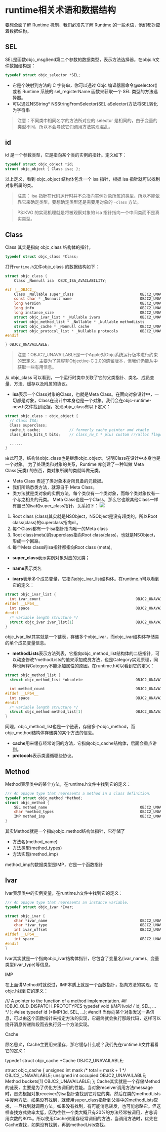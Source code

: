 # runtime相关术语和数据结构

要想全面了解 Runtime 机制，我们必须先了解 Runtime 的一些术语，他们都对应着数据结构。

## SEL

SEL是函数objc_msgSend第二个参数的数据类型，表示方法选择器，在objc.h文件数据结构是：
``` c
typedef struct objc_selector *SEL;
```
- 它是个映射到方法的 C 字符串，你可以通过 Objc 编译器器命令@selector() 或者 Runtime 系统的 sel_registerName 函数来获取一个 SEL 类型的方法选择器。
- 可以通过NSString* NSStringFromSelector(SEL aSelector)方法将SEL转化为字符串
>注意：不同类中相同名字的方法所对应的 selector 是相同的，由于变量的类型不同，所以不会导致它们调用方法实现混乱。

## id

id 是一个参数类型，它是指向某个类的实例的指针。定义如下：
``` c
typedef struct objc_object *id;
struct objc_object { Class isa; };
```
以上定义，看到 objc_object 结构体包含一个 isa 指针，根据 isa 指针就可以找到对象所属的类。

>注意：
isa 指针在代码运行时并不总指向实例对象所属的类型，所以不能依靠它来确定类型，要想确定类型还是需要用对象的 `-class` 方法。

>PS:KVO 的实现机理就是将被观察对象的 isa 指针指向一个中间类而不是真实类型。

## Class
Class 其实是指向 objc_class 结构体的指针。
```c
typedef struct objc_class *Class;
```
打开`runtime.h`文件objc_class 的数据结构如下：
```c
struct objc_class {
    Class _Nonnull isa  OBJC_ISA_AVAILABILITY;

#if !__OBJC2__
    Class _Nullable super_class                              OBJC2_UNAVAILABLE;
    const char * _Nonnull name                               OBJC2_UNAVAILABLE;
    long version                                             OBJC2_UNAVAILABLE;
    long info                                                OBJC2_UNAVAILABLE;
    long instance_size                                       OBJC2_UNAVAILABLE;
    struct objc_ivar_list * _Nullable ivars                  OBJC2_UNAVAILABLE;
    struct objc_method_list * _Nullable * _Nullable methodLists                    OBJC2_UNAVAILABLE;
    struct objc_cache * _Nonnull cache                       OBJC2_UNAVAILABLE;
    struct objc_protocol_list * _Nullable protocols          OBJC2_UNAVAILABLE;
#endif

} OBJC2_UNAVAILABLE;
```
>注意：OBJC2_UNAVAILABLE是一个Apple对Objc系统运行版本进行约束的宏定义，主要为了兼容非Objective-C 2.0的遗留版本，但我们仍能从中获取一些有用信息。

从 objc_class 可以看到，一个运行时类中关联了它的父类指针、类名、成员变量、方法、缓存以及附属的协议。

- **isa**表示一个Class对象的Class，也就是Meta Class。在面向对象设计中，一切都是对象，Class在设计中本身也是一个对象。我们会在objc-runtime-new.h文件找到证据，发现objc_class有以下定义：
```c
struct objc_class : objc_object {
  // Class ISA;
  Class superclass;
  cache_t cache;             // formerly cache pointer and vtable
  class_data_bits_t bits;    // class_rw_t * plus custom rr/alloc flags

  ......
}
```
由此可见，结构体objc_class也是继承objc_object，说明Class在设计中本身也是一个对象。
为了处理类和对象的关系，Runtime 库创建了一种叫做 Meta Class(元类) 的东西，类对象所属的类就叫做元类。
 - Meta Class 表述了类对象本身所具备的元数据。
 - 我们所熟悉类方法，就源自于 Meta Class。
 - 类方法就是类对象的实例方法，每个类仅有一个类对象，而每个类对象仅有一个与之相关的元类。
Meta Class也是一个Class，那么它也跟其他Class一样有自己的isa和super_class指针，关系如下：
![](/assets/1.png)
 1. Root class (class)其实就是NSObject，NSObject是没有超类的，所以Root class(class)的superclass指向nil。
 2. 每个Class都有一个isa指针指向唯一的Meta class
 3. Root class(meta)的superclass指向Root class(class)，也就是NSObject，形成一个回路。
 4. 每个Meta class的isa指针都指向Root class (meta)。

- **super_class**表示实例对象对应的父类；

- **name**表示类名

- **ivars**表示多个成员变量，它指向objc_ivar_list结构体。在runtime.h可以看到它的定义：
```c
struct objc_ivar_list {
  int ivar_count                                           OBJC2_UNAVAILABLE;
#ifdef __LP64__
  int space                                                OBJC2_UNAVAILABLE;
#endif
  /* variable length structure */
  struct objc_ivar ivar_list[1]                            OBJC2_UNAVAILABLE;
}
```
objc_ivar_list其实就是一个链表，存储多个objc_ivar，而objc_ivar结构体存储类的单个成员变量信息。

- **methodLists**表示方法列表，它指向objc_method_list结构体的二级指针，可以动态修改*methodLists的值来添加成员方法，也是Category实现原理，同样也解释Category不能添加属性的原因。在runtime.h可以看到它的定义：
```c
struct objc_method_list {
  struct objc_method_list *obsolete                        OBJC2_UNAVAILABLE;

  int method_count                                         OBJC2_UNAVAILABLE;
#ifdef __LP64__
  int space                                                OBJC2_UNAVAILABLE;
#endif
  /* variable length structure */
  struct objc_method method_list[1]                        OBJC2_UNAVAILABLE;
}
```
同理，objc_method_list也是一个链表，存储多个objc_method，而objc_method结构体存储类的某个方法的信息。

- **cache**用来缓存经常访问的方法，它指向objc_cache结构体，后面会重点讲到。
- **protocols**表示类遵循哪些协议。

## Method

Method表示类中的某个方法，在runtime.h文件中找到它的定义：

```c
/// An opaque type that represents a method in a class definition.
typedef struct objc_method *Method;
struct objc_method {
    SEL method_name                                          OBJC2_UNAVAILABLE;
    char *method_types                                       OBJC2_UNAVAILABLE;
    IMP method_imp                                           OBJC2_UNAVAILABLE;
}
```
其实Method就是一个指向objc_method结构体指针，它存储了
- 方法名(method_name)
- 方法类型(method_types)
- 方法实现(method_imp)

method_imp的数据类型是IMP，它是一个函数指针

## Ivar

Ivar表示类中的实例变量，在runtime.h文件中找到它的定义：
```c
/// An opaque type that represents an instance variable.
typedef struct objc_ivar *Ivar;

struct objc_ivar {
    char *ivar_name                                          OBJC2_UNAVAILABLE;
    char *ivar_type                                          OBJC2_UNAVAILABLE;
    int ivar_offset                                          OBJC2_UNAVAILABLE;
#ifdef __LP64__
    int space                                                OBJC2_UNAVAILABLE;
#endif
}
```
Ivar其实就是一个指向objc_ivar结构体指针，它包含了变量名(ivar_name)、变量类型(ivar_type)等信息。

IMP

在上面讲Method时就说过，IMP本质上就是一个函数指针，指向方法的实现，在objc.h找到它的定义：

/// A pointer to the function of a method implementation. 
#if !OBJC_OLD_DISPATCH_PROTOTYPES
typedef void (*IMP)(void /* id, SEL, ... */ ); 
#else
typedef id (*IMP)(id, SEL, ...); 
#endif
当你向某个对象发送一条信息，可以由这个函数指针来指定方法的实现，它最终就会执行那段代码，这样可以绕开消息传递阶段而去执行另一个方法实现。

Cache

顾名思义，Cache主要用来缓存，那它缓存什么呢？我们先在runtime.h文件看看它的定义：

typedef struct objc_cache *Cache                             OBJC2_UNAVAILABLE;

struct objc_cache {
    unsigned int mask /* total = mask + 1 */                 OBJC2_UNAVAILABLE;
    unsigned int occupied                                    OBJC2_UNAVAILABLE;
    Method buckets[1]                                        OBJC2_UNAVAILABLE;
};
Cache其实就是一个存储Method的链表，主要是为了优化方法调用的性能。当对象receiver调用方法message时，首先根据对象receiver的isa指针查找到它对应的类，然后在类的methodLists中搜索方法，如果没有找到，就使用super_class指针到父类中的methodLists查找，一旦找到就调用方法。如果没有找到，有可能消息转发，也可能忽略它。但这样查找方式效率太低，因为往往一个类大概只有20%的方法经常被调用，占总调用次数的80%。所以使用Cache来缓存经常调用的方法，当调用方法时，优先在Cache查找，如果没有找到，再到methodLists查找。
